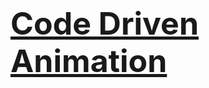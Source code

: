# <a href="https://otabek1980.github.io/code-driven-animation/" style=" font-size: 50px;"> Code Driven Animation</a>
